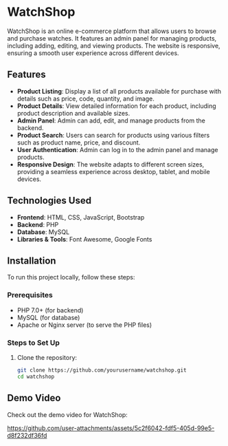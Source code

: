 # WatchShop

WatchShop is an online e-commerce platform that allows users to browse and purchase watches. It features an admin panel for managing products, including adding, editing, and viewing products. The website is responsive, ensuring a smooth user experience across different devices.

## Features

- **Product Listing**: Display a list of all products available for purchase with details such as price, code, quantity, and image.
- **Product Details**: View detailed information for each product, including product description and available sizes.
- **Admin Panel**: Admin can add, edit, and manage products from the backend.
- **Product Search**: Users can search for products using various filters such as product name, price, and discount.
- **User Authentication**: Admin can log in to the admin panel and manage products.
- **Responsive Design**: The website adapts to different screen sizes, providing a seamless experience across desktop, tablet, and mobile devices.

## Technologies Used

- **Frontend**: HTML, CSS, JavaScript, Bootstrap
- **Backend**: PHP
- **Database**: MySQL
- **Libraries & Tools**: Font Awesome, Google Fonts

## Installation

To run this project locally, follow these steps:

### Prerequisites

- PHP 7.0+ (for backend)
- MySQL (for database)
- Apache or Nginx server (to serve the PHP files)

### Steps to Set Up

1. Clone the repository:
   ```bash
   git clone https://github.com/yourusername/watchshop.git
   cd watchshop
   
## Demo Video

Check out the demo video for WatchShop:

https://github.com/user-attachments/assets/5c2f6042-fdf5-405d-99e5-d8f232df36fd

